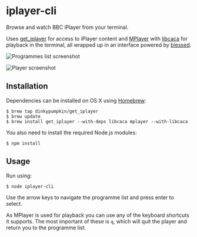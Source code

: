 # iplayer-cli

Browse and watch BBC iPlayer from your terminal.

Uses [get_iplayer](https://github.com/get-iplayer/get_iplayer) for access to iPlayer content and [MPlayer](https://www.mplayerhq.hu/) with [libcaca](http://caca.zoy.org/wiki/libcaca) for playback in the terminal, all  wrapped up in an interface powered by [blessed](https://github.com/chjj/blessed).

![Programmes list screenshot](https://i.imgur.com/QOcQFMk.png)

![Player screenshot](https://i.imgur.com/DshTZoh.png)

## Installation

Dependencies can be installed on OS X using [Homebrew](http://brew.sh/):

    $ brew tap dinkypumpkin/get_iplayer
    $ brew update
    $ brew install get_iplayer --with-deps libcaca mplayer --with-libcaca

You also need to install the required Node.js modules:

    $ npm install

## Usage

Run using:

    $ node iplayer-cli

Use the arrow keys to navigate the programme list and press enter to select.

As MPlayer is used for playback you can use any of the keyboard shortcuts it supports. The most important of these is `q`, which will quit the player and return you to the programme list.
